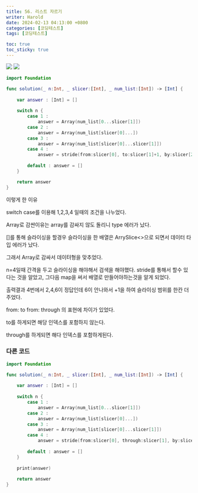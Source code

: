 ```yaml
---
title: 56. 리스트 자르기
writer: Harold
date: 2024-02-13 04:13:00 +0800
categories: [코딩테스트]
tags: [코딩테스트]

toc: true
toc_sticky: true
---
```

![](https://velog.velcdn.com/images/haroldfromk/post/2562adef-a452-4fcc-a4e8-6ceccfa31f67/image.png)
![](https://velog.velcdn.com/images/haroldfromk/post/f0dc90b5-385a-4f98-83d4-640b674aac95/image.png)

```swift
import Foundation

func solution(_ n:Int, _ slicer:[Int], _ num_list:[Int]) -> [Int] {
    
    var answer : [Int] = []
    
    switch n {
        case 1 :
            answer = Array(num_list[0...slicer[1]])
        case 2 :
            answer = Array(num_list[slicer[0]...])
        case 3 :
            answer = Array(num_list[slicer[0]...slicer[1]])
        case 4 :
            answer = stride(from:slicer[0], to:slicer[1]+1, by:slicer[2]).map{num_list[$0]}
    
        default : answer = []
    }

    return answer
}
```

이렇게 한 이유

switch case를 이용해 1,2,3,4 일때의 조건을 나누었다.

Array로 감싼이유는 array를 감싸지 않도 돌리니 type 에러가 났다.

[]를 통해 슬라이싱을 할경우 슬라이싱을 한 배열은 ArrySlice<>으로 되면서 데이터 타입 에러가 났다.

그래서 Array로 감싸서 데이텨형을 맞추었다.

n=4일때 간격을 두고 슬라이싱을 해야해서 검색을 해야했다. stride를 통해서 할수 있다는 것을 알았고, 그다음 map을 써서 배열로 만들어야하는것을 알게 되었다.

출력결과 4번에서 2,4,6이 정답인데 6이 안나와서 +1을 하여 슬라이싱 범위를 한칸 더 주었다.

from: to
from: through 의 표현에 차이가 있었다.

to를 하게되면 해당 인덱스를 포함하지 않는다.

through를 하게되면 해다 인덱스를 포함하게된다.

### 다른 코드
```swift
import Foundation

func solution(_ n:Int, _ slicer:[Int], _ num_list:[Int]) -> [Int] {
    
    var answer : [Int] = []
    
    switch n {
        case 1 :
            answer = Array(num_list[0...slicer[1]])
        case 2 :
            answer = Array(num_list[slicer[0]...])
        case 3 :
            answer = Array(num_list[slicer[0]...slicer[1]])
        case 4 :
            answer = stride(from:slicer[0], through:slicer[1], by:slicer[2]).map{num_list[$0]}
    
        default : answer = []
    }
    
    print(answer)
    
    return answer
}
```
